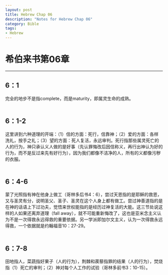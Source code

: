 ```yaml
--- 
layout: post
title: Hebrew Chap 06
description: "Notes for Hebrew Chap 06"
category: Bible
tags: 
- Hebrew
---
```


# 希伯来书第06章

----------------

## 6：1<br>

完全的地步不是指complete，而是maturity，即属灵生命的成熟。<br><br>

## 6：1-2<br>

这里讲到六种道理的开端：（1）信的方面：死行，信靠神；（2）爱的方面：各样洗礼，按手之礼；（3）望的方面：死人复活，永远审判。死行指那些属灵死亡的人的行为，神只承认义人做的是好事（先认罪悔改后因信称义，再行出神认为好的行为，而不是反过来先有好行为），因为我们都像不洁净的人，所有的义都像污秽的衣服。<br><br>

## 6：4-6<br>

蒙了光照指有神在他身上做工（哥林多后书4：6），尝过天恩指的是耶稣的救恩，又与圣灵有分，说明圣父、圣子、圣灵在这个人身上都有做工。尝过神善道指的是在神的话语上下过功夫，觉悟来世权能指的是经历过神复活的大能。这三节处说这样的人如果还离弃道理（fall away），就不可能重新悔改了，这也是亚米念主义认为不是一次得救永远得救的重要依据。另一学派即加尔文主义，认为一次得救永远得救，一个依据就是约翰福音10：27-29。<br><br>

## 6：7-8<br>

田地指人，菜蔬指好果子（人的行为），荆棘和蒺藜指罪的结果（人的行为），焚烧指（1）死亡的审判；（2）神对每个人工作的试验（哥林多前书3：10-15）。<br><br>
